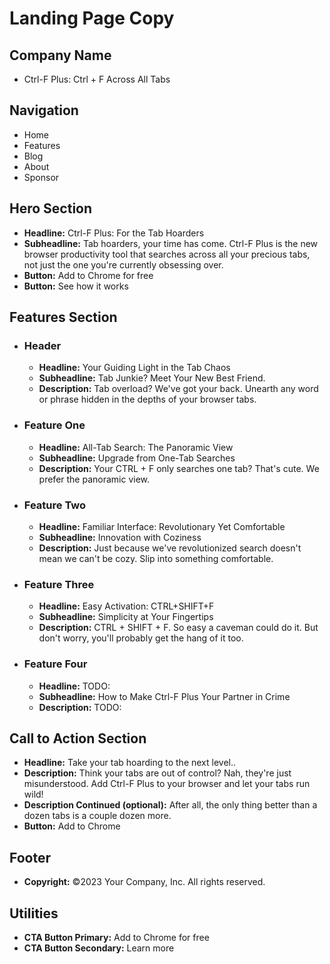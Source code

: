 <!-- docs/landing_page_copy.md -->

# Landing Page Copy

## Company Name
- Ctrl-F Plus: Ctrl + F Across All Tabs

## Navigation
- Home
- Features
- Blog
- About
- Sponsor

## Hero Section
- **Headline:** Ctrl-F Plus: For the Tab Hoarders
- **Subheadline:** Tab hoarders, your time has come. Ctrl-F Plus is the new browser productivity tool that searches across all your precious tabs, not just the one you're currently obsessing over.
- **Button:** Add to Chrome for free
- **Button:** See how it works

## Features Section
- ### Header
    - **Headline:** Your Guiding Light in the Tab Chaos
    - **Subheadline:** Tab Junkie? Meet Your New Best Friend.
    - **Description:** Tab overload? We've got your back. Unearth any word or phrase hidden in the depths of your browser tabs.
- ### Feature One
    - **Headline:** All-Tab Search: The Panoramic View
    - **Subheadline:** Upgrade from One-Tab Searches
    - **Description:** Your CTRL + F only searches one tab? That's cute. We prefer the panoramic view.
- ### Feature Two
    - **Headline:** Familiar Interface: Revolutionary Yet Comfortable
    - **Subheadline:** Innovation with Coziness
    - **Description:** Just because we've revolutionized search doesn't mean we can't be cozy. Slip into something comfortable.
- ### Feature Three
    - **Headline:** Easy Activation: CTRL+SHIFT+F
    - **Subheadline:** Simplicity at Your Fingertips
    - **Description:** CTRL + SHIFT + F. So easy a caveman could do it. But don't worry, you'll probably get the hang of it too.
- ### Feature Four
    - **Headline:** TODO:
    - **Subheadline:** How to Make Ctrl-F Plus Your Partner in Crime
    - **Description:** TODO:

## Call to Action Section
- **Headline:** Take your tab hoarding to the next level..
- **Description:** Think your tabs are out of control? Nah, they're just misunderstood.
Add Ctrl-F Plus to your browser and let your tabs run wild!
- **Description Continued (optional):** After all, the only thing better than a dozen tabs is a couple dozen more.
- **Button:** Add to Chrome



## Footer
- **Copyright:** ©2023 Your Company, Inc. All rights reserved.

## Utilities
- **CTA Button Primary:** Add to Chrome for free
- **CTA Button Secondary:** Learn more
